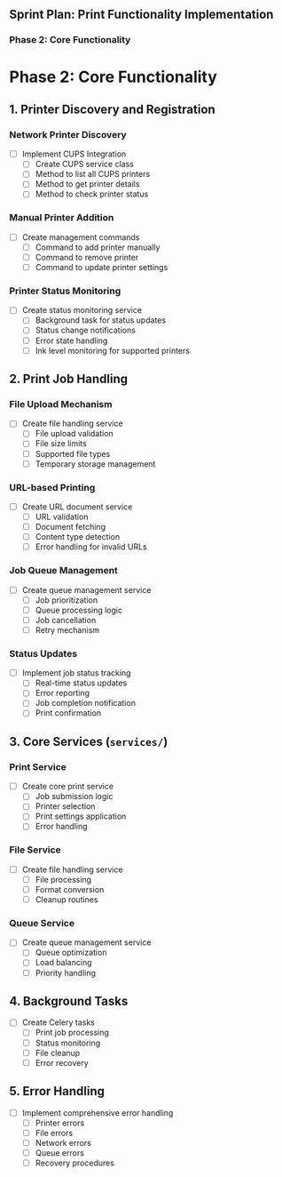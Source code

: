## Sprint Plan: Print Functionality Implementation

### Phase 2: Core Functionality

# Phase 2: Core Functionality

## 1. Printer Discovery and Registration

### Network Printer Discovery

- [ ] Implement CUPS Integration
  - [ ] Create CUPS service class
  - [ ] Method to list all CUPS printers
  - [ ] Method to get printer details
  - [ ] Method to check printer status

### Manual Printer Addition

- [ ] Create management commands
  - [ ] Command to add printer manually
  - [ ] Command to remove printer
  - [ ] Command to update printer settings

### Printer Status Monitoring

- [ ] Create status monitoring service
  - [ ] Background task for status updates
  - [ ] Status change notifications
  - [ ] Error state handling
  - [ ] Ink level monitoring for supported printers

## 2. Print Job Handling

### File Upload Mechanism

- [ ] Create file handling service
  - [ ] File upload validation
  - [ ] File size limits
  - [ ] Supported file types
  - [ ] Temporary storage management

### URL-based Printing

- [ ] Create URL document service
  - [ ] URL validation
  - [ ] Document fetching
  - [ ] Content type detection
  - [ ] Error handling for invalid URLs

### Job Queue Management

- [ ] Create queue management service
  - [ ] Job prioritization
  - [ ] Queue processing logic
  - [ ] Job cancellation
  - [ ] Retry mechanism

### Status Updates

- [ ] Implement job status tracking
  - [ ] Real-time status updates
  - [ ] Error reporting
  - [ ] Job completion notification
  - [ ] Print confirmation

## 3. Core Services (`services/`)

### Print Service

- [ ] Create core print service
  - [ ] Job submission logic
  - [ ] Printer selection
  - [ ] Print settings application
  - [ ] Error handling

### File Service

- [ ] Create file handling service
  - [ ] File processing
  - [ ] Format conversion
  - [ ] Cleanup routines

### Queue Service

- [ ] Create queue management service
  - [ ] Queue optimization
  - [ ] Load balancing
  - [ ] Priority handling

## 4. Background Tasks

- [ ] Create Celery tasks
  - [ ] Print job processing
  - [ ] Status monitoring
  - [ ] File cleanup
  - [ ] Error recovery

## 5. Error Handling

- [ ] Implement comprehensive error handling
  - [ ] Printer errors
  - [ ] File errors
  - [ ] Network errors
  - [ ] Queue errors
  - [ ] Recovery procedures
